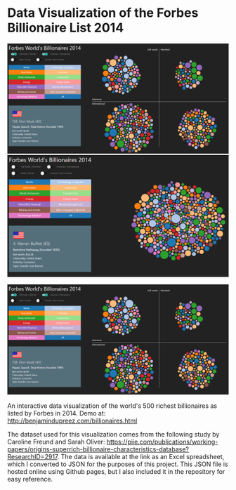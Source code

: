 # Data Visualization of the Forbes Billionaire List 2014

<div align="center">
  <img src="billionaires_screenshot.PNG" width="800"/>
</div>

<div align="center">
  <img src="billionaires_screenshot_2.PNG" width="800"/>
</div>

![Field of View](billionaires_screenshot.png)

An interactive data visualization of the world's 500 richest billionaires as listed by Forbes in 2014. Demo at: http://benjamindupreez.com/billionaires.html

The dataset used for this visualization comes from the following study by Caroline Freund and Sarah Oliver: https://piie.com/publications/working-papers/origins-superrich-billionaire-characteristics-database?ResearchID=2917.
The data is available at the link as an Excel spreadsheet, which I converted to JSON for the purposes of this project. This JSON file is hosted online using Github pages, but I also included it in the repository for easy reference.
